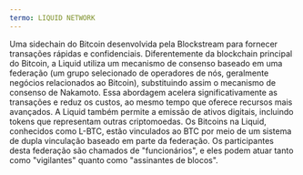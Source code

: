 ```yaml
---
termo: LIQUID NETWORK
---
```


Uma sidechain do Bitcoin desenvolvida pela Blockstream para fornecer transações rápidas e confidenciais. Diferentemente da blockchain principal do Bitcoin, a Liquid utiliza um mecanismo de consenso baseado em uma federação (um grupo selecionado de operadores de nós, geralmente negócios relacionados ao Bitcoin), substituindo assim o mecanismo de consenso de Nakamoto. Essa abordagem acelera significativamente as transações e reduz os custos, ao mesmo tempo que oferece recursos mais avançados. A Liquid também permite a emissão de ativos digitais, incluindo tokens que representam outras criptomoedas. Os Bitcoins na Liquid, conhecidos como L-BTC, estão vinculados ao BTC por meio de um sistema de dupla vinculação baseado em parte da federação. Os participantes desta federação são chamados de "funcionários", e eles podem atuar tanto como "vigilantes" quanto como "assinantes de blocos".